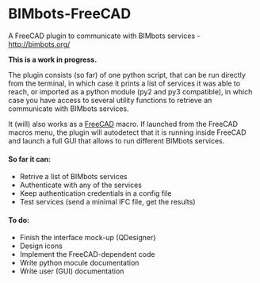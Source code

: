 # BIMbots-FreeCAD

A FreeCAD plugin to communicate with BIMbots services - http://bimbots.org/

**This is a work in progress.**

The plugin consists (so far) of one python script, that can be run directly from the terminal, in which case it prints a list of services it was able to reach, or imported as a python module (py2 and py3 compatible), in which case you have access to several utility functions to retrieve an communicate with BIMbots services.

It (will) also works as a [FreeCAD](http://www.freecadweb.org) macro. If launched from the FreeCAD macros menu, the plugin will autodetect that it is running inside FreeCAD and launch a full GUI that allows to run different BIMbots services.

#### So far it can:

* Retrive a list of BIMbots services
* Authenticate with any of the services
* Keep authentication credentials in a config file
* Test services (send a minimal IFC file, get the results)

#### To do:

* Finish the interface mock-up (QDesigner)
* Design icons
* Implement the FreeCAD-dependent code
* Write python mocule documentation
* Write user (GUI) documentation
